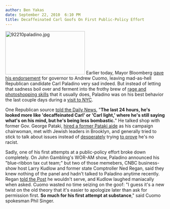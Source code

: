 ```yaml
---
author: Ben Yakas
date: September 22, 2010  6:10 PM
title: Decaffeinated Carl Goofs On First Public-Policy Effort
---
```


<p><span class="mt-enclosure mt-enclosure-image" style="display: inline;"> <img alt="92210paladino.jpg" src="https://web.archive.org/web/20120605150628im_/http://gothamist.com/attachments/byakas/92210paladino.jpg" width="250" height="136" class="image-left"> </span>Earlier today, Mayor Bloomberg <a href="https://web.archive.org/web/20120605150628/http://gothamist.com/2010/09/22/bloomberg_endorses_cuomo_for_govern.php">gave his endorsement</a> for governor to Andrew Cuomo, leaving mad-as-hell Republican candidate Carl Paladino very sad indeed. But instead of letting that sadness boil over and ferment into the frothy brew of <a href="https://web.archive.org/web/20120605150628/http://gothamist.com/2010/09/20/sling_it_paladino_cuomo_posters_awe.php">rage and photoshopping skills</a> that it usually does, Paladino was on his best behavior the last couple days during a <a href="https://web.archive.org/web/20120605150628/http://gothamist.com/2010/09/21/paladino_visits_root_of_all_new_yor.php">visit to NYC</a>.</p>

<p>One Republican source <a href="https://web.archive.org/web/20120605150628/http://www.nydailynews.com/ny_local/2010/09/22/2010-09-22_kinder_gentler_pol_shifts_to_the_issues__shows_some_love_for_the_big_apple_cuddl.html">told the Daily News</a>, &quot;<strong>The last 24 hours, he&apos;s looked more like &apos;decaffeinated Carl&apos; or &apos;Carl light,&apos; where he&apos;s still saying what&apos;s on his mind, but he&apos;s being less bombastic.</strong>&quot; He talked shop with former Gov. George Pataki, <a href="https://web.archive.org/web/20120605150628/http://polhudson.lohudblogs.com/2010/09/22/paladino-calls-on-former-pataki-hand-to-lead-campaign/">hired a former Pataki aide</a> as his campaign chairwoman, met with Jewish leaders in Brooklyn, and generally tried to stick to talk about issues instead of <a href="https://web.archive.org/web/20120605150628/http://gothamist.com/2010/09/20/paladinos_daughter_agrees_hes_no_ra.php">desperately</a> trying <a href="https://web.archive.org/web/20120605150628/http://gothamist.com/2010/09/20/paladino_bullies_cuomo_for_debate_h.php">to prove</a> he&apos;s no racist. </p>

<p>Sadly, one of his first attempts at a public-policy effort broke down completely. On John Gambling&apos;s WOR-AM show, Paladino announced his &quot;blue-ribbon tax cut team;&quot; but two of those memebers,  CNBC business-show host Larry Kudlow and former state Comptroller Ned Regan, said they knew nothing of the panel and hadn&apos;t talked to Paladino anytime recently. Regan <a href="https://web.archive.org/web/20120605150628/http://www.nypost.com/p/news/local/paladino_board_botch_QypHld81XCdfsqDaB52NQL?CMP=OTC-rss&amp;FEEDNAME=">told the Post</a> he wouldn&apos;t serve, and Kudlow laughed maniacally when asked. Cuomo wasted no time seizing on the goof: &quot;I guess it&apos;s a new twist on the old theory that it&apos;s easier to apologize later than ask for permission first. <strong>So much for his first attempt at substance</strong>,&quot; said Cuomo spokesman Phil Singer.</p>